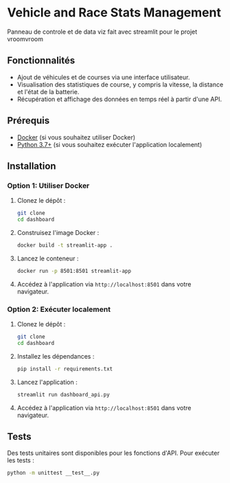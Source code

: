 # Vehicle and Race Stats Management

Panneau de controle et de data viz fait avec streamlit pour le projet vroomvroom

## Fonctionnalités

- Ajout de véhicules et de courses via une interface utilisateur.
- Visualisation des statistiques de course, y compris la vitesse, la distance et l'état de la batterie.
- Récupération et affichage des données en temps réel à partir d'une API.

## Prérequis

- [Docker](https://docs.docker.com/get-docker/) (si vous souhaitez utiliser Docker)
- [Python 3.7+](https://www.python.org/downloads/) (si vous souhaitez exécuter l'application localement)

## Installation

### Option 1: Utiliser Docker

1. Clonez le dépôt :

    ```bash
    git clone 
    cd dashboard
    ```

2. Construisez l'image Docker :

    ```bash
    docker build -t streamlit-app .
    ```

3. Lancez le conteneur :

    ```bash
    docker run -p 8501:8501 streamlit-app
    ```

4. Accédez à l'application via `http://localhost:8501` dans votre navigateur.

### Option 2: Exécuter localement

1. Clonez le dépôt :

    ```bash
    git clone 
    cd dashboard
    ```

2. Installez les dépendances :

    ```bash
    pip install -r requirements.txt
    ```

3. Lancez l'application :

    ```bash
    streamlit run dashboard_api.py
    ```

4. Accédez à l'application via `http://localhost:8501` dans votre navigateur.

## Tests

Des tests unitaires sont disponibles pour les fonctions d'API. Pour exécuter les tests :

```bash
python -m unittest __test__.py
